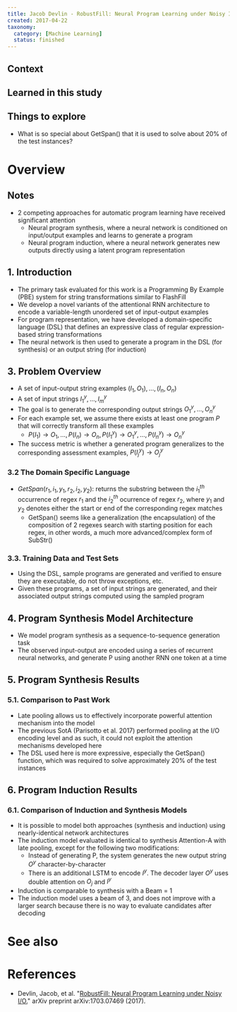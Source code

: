 ```yaml
---
title: Jacob Devlin - RobustFill: Neural Program Learning under Noisy I/O (2017)
created: 2017-04-22
taxonomy:
  category: [Machine Learning]
  status: finished
---
```


## Context

## Learned in this study

## Things to explore
* What is so special about GetSpan() that it is used to solve about 20% of the test instances?

# Overview

## Notes
* 2 competing approaches for automatic program learning have received significant attention
	* Neural program synthesis, where a neural network is conditioned on input/output examples and learns to generate a program
	* Neural program induction, where a neural network generates new outputs directly using a latent program representation

## 1. Introduction
* The primary task evaluated for this work is a Programming By Example (PBE) system for string transformations similar to FlashFill
* We develop a novel variants of the attentional RNN architecture to encode a variable-length unordered set of input-output examples
* For program representation, we have developed a domain-specific language (DSL) that defines an expressive class of regular expression-based string transformations
* The neural network is then used to generate a program in the DSL (for synthesis) or an output string (for induction)

## 3. Problem Overview
* A set of input-output string examples $(I_1, O_1), \dots, (I_n, O_n)$
* A set of input strings $I_1^y, \dots, I_m^y$
* The goal is to generate the corresponding output strings $O_1^y, \dots, O_n^y$
* For each example set, we assume there exists at least one program $P$ that will correctly transform all these examples
	* $P(I_1) \rightarrow O_1, \dots, P(I_n) \rightarrow O_n, P(I_1^y) \rightarrow O_1^y, \dots, P(I_n^y) \rightarrow O_n^y$
* The success metric is whether a generated program generalizes to the corresponding assessment examples, $P(I_j^y) \rightarrow O_j^y$

### 3.2 The Domain Specific Language
* $GetSpan(r_1, i_1, y_1, r_2, i_2, y_2)$: returns the substring between the $i_1^{th}$ occurrence of regex $r_1$ and the $i_2^{th}$ ocurrence of regex $r_2$, where $y_1$ and $y_2$ denotes either the start or end of the corresponding regex matches
	* GetSpan() seems like a generalization (the encapsulation) of the composition of 2 regexes search with starting position for each regex, in other words, a much more advanced/complex form of SubStr()

### 3.3. Training Data and Test Sets
* Using the DSL, sample programs are generated and verified to ensure they are executable, do not throw exceptions, etc.
* Given these programs, a set of input strings are generated, and their associated output strings computed using the sampled program

## 4. Program Synthesis Model Architecture
* We model program synthesis as a sequence-to-sequence generation task
* The observed input-output are encoded using a series of recurrent neural networks, and generate P using another RNN one token at a time

## 5. Program Synthesis Results
### 5.1. Comparison to Past Work
* Late pooling allows us to effectively incorporate powerful attention mechanism into the model
* The previous SotA (Parisotto et al. 2017) performed pooling at the I/O encoding level and as such, it could not exploit the attention mechanisms developed here
* The DSL used here is more expressive, especially the GetSpan() function, which was required to solve approximately 20% of the test instances

## 6. Program Induction Results
### 6.1. Comparison of Induction and Synthesis Models
* It is possible to model both approaches (synthesis and induction) using nearly-identical network architectures
* The induction model evaluated is identical to synthesis Attention-A with late pooling, except for the following two modifications:
	* Instead of generating P, the system generates the new output string $O^y$ character-by-character
	* There is an additional LSTM to encode $I^y$. The decoder layer $O^y$ uses double attention on $O_j$ and $I^y$
* Induction is comparable to synthesis with a Beam = 1
* The induction model uses a beam of 3, and does not improve with a larger search because there is no way to evaluate candidates after decoding

# See also

# References
* Devlin, Jacob, et al. "[RobustFill: Neural Program Learning under Noisy I/O.](https://arxiv.org/abs/1703.07469)" arXiv preprint arXiv:1703.07469 (2017).